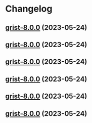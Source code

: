 # Changelog



## [grist-8.0.0](https://github.com/truecharts/charts/compare/grist-7.0.31...grist-8.0.0) (2023-05-24)




## [grist-8.0.0](https://github.com/truecharts/charts/compare/grist-7.0.31...grist-8.0.0) (2023-05-24)




## [grist-8.0.0](https://github.com/truecharts/charts/compare/grist-7.0.31...grist-8.0.0) (2023-05-24)




## [grist-8.0.0](https://github.com/truecharts/charts/compare/grist-7.0.31...grist-8.0.0) (2023-05-24)




## [grist-8.0.0](https://github.com/truecharts/charts/compare/grist-7.0.31...grist-8.0.0) (2023-05-24)




## [grist-8.0.0](https://github.com/truecharts/charts/compare/grist-7.0.31...grist-8.0.0) (2023-05-24)

